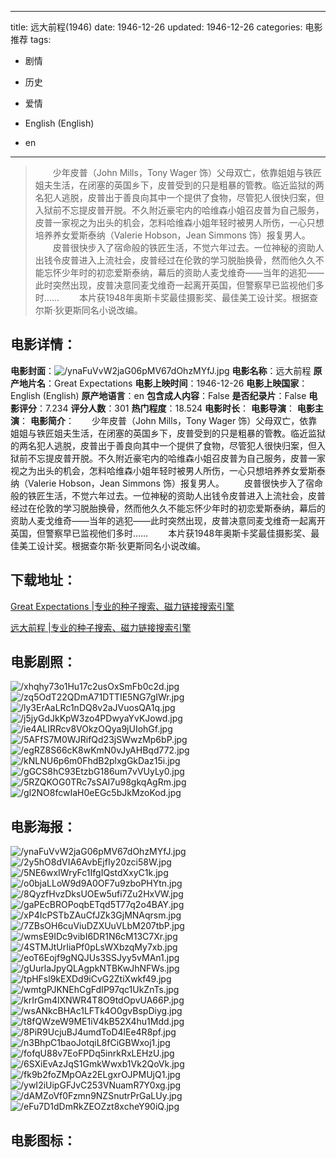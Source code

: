 
---
title: 远大前程(1946)
date: 1946-12-26
updated: 1946-12-26
categories: 电影推荐
tags:
- 剧情
- 历史
- 爱情

- English (English)
- en
---


> 　　少年皮普（John Mills，Tony Wager 饰）父母双亡，依靠姐姐与铁匠姐夫生活，在闭塞的英国乡下，皮普受到的只是粗暴的管教。临近监狱的两名犯人逃脱，皮普出于善良向其中一个提供了食物，尽管犯人很快归案，但入狱前不忘提皮普开脱。不久附近豪宅内的哈维森小姐召皮普为自己服务，皮普一家视之为出头的机会，怎料哈维森小姐年轻时被男人所伤，一心只想培养养女爱斯泰纳（Valerie Hobson，Jean Simmons 饰）报复男人。 　　皮普很快步入了宿命般的铁匠生活，不觉六年过去。一位神秘的资助人出钱令皮普进入上流社会，皮普经过在伦敦的学习脱胎换骨，然而他久久不能忘怀少年时的初恋爱斯泰纳，幕后的资助人麦戈维奇——当年的逃犯——此时突然出现，皮普决意同麦戈维奇一起离开英国，但警察早已监视他们多时…… 　　本片获1948年奥斯卡奖最佳摄影奖、最佳美工设计奖。根据查尔斯·狄更斯同名小说改编。

## **电影详情**：

**电影封面**：<img src="https://image.tmdb.org/t/p/w200/ynaFuVvW2jaG06pMV67dOhzMYfJ.jpg" alt="/ynaFuVvW2jaG06pMV67dOhzMYfJ.jpg" title="/ynaFuVvW2jaG06pMV67dOhzMYfJ.jpg">
**电影名称**：远大前程
**原产地片名**：Great Expectations
**电影上映时间**：1946-12-26
**电影上映国家**：English (English)
**原产地语言**：en
**包含成人内容**：False
**是否纪录片**：False
**电影评分**：7.234
**评分人数**：301
**热门程度**：18.524
**电影时长**：
**电影导演**：
**电影主演**：
**电影简介**：　　少年皮普（John Mills，Tony Wager 饰）父母双亡，依靠姐姐与铁匠姐夫生活，在闭塞的英国乡下，皮普受到的只是粗暴的管教。临近监狱的两名犯人逃脱，皮普出于善良向其中一个提供了食物，尽管犯人很快归案，但入狱前不忘提皮普开脱。不久附近豪宅内的哈维森小姐召皮普为自己服务，皮普一家视之为出头的机会，怎料哈维森小姐年轻时被男人所伤，一心只想培养养女爱斯泰纳（Valerie Hobson，Jean Simmons 饰）报复男人。 　　皮普很快步入了宿命般的铁匠生活，不觉六年过去。一位神秘的资助人出钱令皮普进入上流社会，皮普经过在伦敦的学习脱胎换骨，然而他久久不能忘怀少年时的初恋爱斯泰纳，幕后的资助人麦戈维奇——当年的逃犯——此时突然出现，皮普决意同麦戈维奇一起离开英国，但警察早已监视他们多时…… 　　本片获1948年奥斯卡奖最佳摄影奖、最佳美工设计奖。根据查尔斯·狄更斯同名小说改编。

## **下载地址**：
[Great Expectations |专业的种子搜索、磁力链接搜索引擎](https://movie.amd794.com:2083/?search=Great%20Expectations&ordering=&mode=match_phrase&page_size=10&page=1)

[远大前程 |专业的种子搜索、磁力链接搜索引擎](https://movie.amd794.com:2083/?search=%E8%BF%9C%E5%A4%A7%E5%89%8D%E7%A8%8B&ordering=&mode=match_phrase&page_size=10&page=1)
 

## **电影剧照**：
<img src="https://image.tmdb.org/t/p/original/xhqhy73o1Hu17c2usOxSmFb0c2d.jpg" alt="/xhqhy73o1Hu17c2usOxSmFb0c2d.jpg" title="/xhqhy73o1Hu17c2usOxSmFb0c2d.jpg"><img src="https://image.tmdb.org/t/p/original/zq5OdT22QDmA71DTTIE5NG7gIWr.jpg" alt="/zq5OdT22QDmA71DTTIE5NG7gIWr.jpg" title="/zq5OdT22QDmA71DTTIE5NG7gIWr.jpg"><img src="https://image.tmdb.org/t/p/original/ly3ErAaLRc1nDQ8v2aJVuosQA1q.jpg" alt="/ly3ErAaLRc1nDQ8v2aJVuosQA1q.jpg" title="/ly3ErAaLRc1nDQ8v2aJVuosQA1q.jpg"><img src="https://image.tmdb.org/t/p/original/j5jyGdJkKpW3zo4PDwyaYvKJowd.jpg" alt="/j5jyGdJkKpW3zo4PDwyaYvKJowd.jpg" title="/j5jyGdJkKpW3zo4PDwyaYvKJowd.jpg"><img src="https://image.tmdb.org/t/p/original/ie4ALIRRcv8VOkzOQya9jUIohGf.jpg" alt="/ie4ALIRRcv8VOkzOQya9jUIohGf.jpg" title="/ie4ALIRRcv8VOkzOQya9jUIohGf.jpg"><img src="https://image.tmdb.org/t/p/original/5AFfS7M0WJRifQd23jSWwzMp6bP.jpg" alt="/5AFfS7M0WJRifQd23jSWwzMp6bP.jpg" title="/5AFfS7M0WJRifQd23jSWwzMp6bP.jpg"><img src="https://image.tmdb.org/t/p/original/egRZ8S66cK8wKmN0vJyAHBqd772.jpg" alt="/egRZ8S66cK8wKmN0vJyAHBqd772.jpg" title="/egRZ8S66cK8wKmN0vJyAHBqd772.jpg"><img src="https://image.tmdb.org/t/p/original/kNLNU6p6m0FhdB2plxgGkDaz15i.jpg" alt="/kNLNU6p6m0FhdB2plxgGkDaz15i.jpg" title="/kNLNU6p6m0FhdB2plxgGkDaz15i.jpg"><img src="https://image.tmdb.org/t/p/original/gGCS8hC93EtzbG186um7vVUyLy0.jpg" alt="/gGCS8hC93EtzbG186um7vVUyLy0.jpg" title="/gGCS8hC93EtzbG186um7vVUyLy0.jpg"><img src="https://image.tmdb.org/t/p/original/5RZQKOG0TRc7sSAI7u98gkqAgRm.jpg" alt="/5RZQKOG0TRc7sSAI7u98gkqAgRm.jpg" title="/5RZQKOG0TRc7sSAI7u98gkqAgRm.jpg"><img src="https://image.tmdb.org/t/p/original/gl2NO8fcwIaH0eEGc5bJkMzoKod.jpg" alt="/gl2NO8fcwIaH0eEGc5bJkMzoKod.jpg" title="/gl2NO8fcwIaH0eEGc5bJkMzoKod.jpg">

## **电影海报**：
<img src="https://image.tmdb.org/t/p/original/ynaFuVvW2jaG06pMV67dOhzMYfJ.jpg" alt="/ynaFuVvW2jaG06pMV67dOhzMYfJ.jpg" title="/ynaFuVvW2jaG06pMV67dOhzMYfJ.jpg"><img src="https://image.tmdb.org/t/p/original/2y5hO8dVIA6AvbEjfIy20zci58W.jpg" alt="/2y5hO8dVIA6AvbEjfIy20zci58W.jpg" title="/2y5hO8dVIA6AvbEjfIy20zci58W.jpg"><img src="https://image.tmdb.org/t/p/original/5NE6wxIWryFc1IfgIQstdXxyC1k.jpg" alt="/5NE6wxIWryFc1IfgIQstdXxyC1k.jpg" title="/5NE6wxIWryFc1IfgIQstdXxyC1k.jpg"><img src="https://image.tmdb.org/t/p/original/o0bjaLLoW9d9A0OF7u9zboPHYtn.jpg" alt="/o0bjaLLoW9d9A0OF7u9zboPHYtn.jpg" title="/o0bjaLLoW9d9A0OF7u9zboPHYtn.jpg"><img src="https://image.tmdb.org/t/p/original/8QyzfHvzDksUOEw5ufi7Zu2HxVW.jpg" alt="/8QyzfHvzDksUOEw5ufi7Zu2HxVW.jpg" title="/8QyzfHvzDksUOEw5ufi7Zu2HxVW.jpg"><img src="https://image.tmdb.org/t/p/original/gaPEcBROPoqbETqd5T77q2o4BAY.jpg" alt="/gaPEcBROPoqbETqd5T77q2o4BAY.jpg" title="/gaPEcBROPoqbETqd5T77q2o4BAY.jpg"><img src="https://image.tmdb.org/t/p/original/xP4IcPSTbZAuCfJZk3GjMNAqrsm.jpg" alt="/xP4IcPSTbZAuCfJZk3GjMNAqrsm.jpg" title="/xP4IcPSTbZAuCfJZk3GjMNAqrsm.jpg"><img src="https://image.tmdb.org/t/p/original/7ZBsOH6cuViuDZXUuVLbM207tbP.jpg" alt="/7ZBsOH6cuViuDZXUuVLbM207tbP.jpg" title="/7ZBsOH6cuViuDZXUuVLbM207tbP.jpg"><img src="https://image.tmdb.org/t/p/original/wmsE9IDc9vibI6DR1N6cM13C7Xr.jpg" alt="/wmsE9IDc9vibI6DR1N6cM13C7Xr.jpg" title="/wmsE9IDc9vibI6DR1N6cM13C7Xr.jpg"><img src="https://image.tmdb.org/t/p/original/4STMJtUrIiaPf0pLsWXbzqMy7xb.jpg" alt="/4STMJtUrIiaPf0pLsWXbzqMy7xb.jpg" title="/4STMJtUrIiaPf0pLsWXbzqMy7xb.jpg"><img src="https://image.tmdb.org/t/p/original/eoT6Eojf9gNQJUs3SSJyy5vMAn1.jpg" alt="/eoT6Eojf9gNQJUs3SSJyy5vMAn1.jpg" title="/eoT6Eojf9gNQJUs3SSJyy5vMAn1.jpg"><img src="https://image.tmdb.org/t/p/original/gUurlaJpyQLAgpkNTBKwJhNFWs.jpg" alt="/gUurlaJpyQLAgpkNTBKwJhNFWs.jpg" title="/gUurlaJpyQLAgpkNTBKwJhNFWs.jpg"><img src="https://image.tmdb.org/t/p/original/tpHFsl9kEXDd9iCvG2ZtiXwkf49.jpg" alt="/tpHFsl9kEXDd9iCvG2ZtiXwkf49.jpg" title="/tpHFsl9kEXDd9iCvG2ZtiXwkf49.jpg"><img src="https://image.tmdb.org/t/p/original/wmtgPJKNEhCgFdIP97qc1UkZnTs.jpg" alt="/wmtgPJKNEhCgFdIP97qc1UkZnTs.jpg" title="/wmtgPJKNEhCgFdIP97qc1UkZnTs.jpg"><img src="https://image.tmdb.org/t/p/original/krIrGm4lXNWR4T8O9tdOpvUA66P.jpg" alt="/krIrGm4lXNWR4T8O9tdOpvUA66P.jpg" title="/krIrGm4lXNWR4T8O9tdOpvUA66P.jpg"><img src="https://image.tmdb.org/t/p/original/wsANkcBHAc1LFTk4O0gvBspDiyg.jpg" alt="/wsANkcBHAc1LFTk4O0gvBspDiyg.jpg" title="/wsANkcBHAc1LFTk4O0gvBspDiyg.jpg"><img src="https://image.tmdb.org/t/p/original/t8fQWzeW9ME1iV4kB52X4hu1Mdd.jpg" alt="/t8fQWzeW9ME1iV4kB52X4hu1Mdd.jpg" title="/t8fQWzeW9ME1iV4kB52X4hu1Mdd.jpg"><img src="https://image.tmdb.org/t/p/original/8PiR9UcjuBJ4umdToD4lEe4R8pf.jpg" alt="/8PiR9UcjuBJ4umdToD4lEe4R8pf.jpg" title="/8PiR9UcjuBJ4umdToD4lEe4R8pf.jpg"><img src="https://image.tmdb.org/t/p/original/n3BhpC1baoJotqiL8fCiGBWxoj1.jpg" alt="/n3BhpC1baoJotqiL8fCiGBWxoj1.jpg" title="/n3BhpC1baoJotqiL8fCiGBWxoj1.jpg"><img src="https://image.tmdb.org/t/p/original/fofqU88v7EoFPDq5inrkRxLEHzU.jpg" alt="/fofqU88v7EoFPDq5inrkRxLEHzU.jpg" title="/fofqU88v7EoFPDq5inrkRxLEHzU.jpg"><img src="https://image.tmdb.org/t/p/original/6SXiEvAzJqS1GmkWwxb1Vk2QoVk.jpg" alt="/6SXiEvAzJqS1GmkWwxb1Vk2QoVk.jpg" title="/6SXiEvAzJqS1GmkWwxb1Vk2QoVk.jpg"><img src="https://image.tmdb.org/t/p/original/fk9b2foZMpOAz2ELgxrOJPMUjQ1.jpg" alt="/fk9b2foZMpOAz2ELgxrOJPMUjQ1.jpg" title="/fk9b2foZMpOAz2ELgxrOJPMUjQ1.jpg"><img src="https://image.tmdb.org/t/p/original/ywI2iUipGFJvC253VNuamR7Y0xg.jpg" alt="/ywI2iUipGFJvC253VNuamR7Y0xg.jpg" title="/ywI2iUipGFJvC253VNuamR7Y0xg.jpg"><img src="https://image.tmdb.org/t/p/original/dAMZoVf0Fzmn9NZSnutrPrGaLUy.jpg" alt="/dAMZoVf0Fzmn9NZSnutrPrGaLUy.jpg" title="/dAMZoVf0Fzmn9NZSnutrPrGaLUy.jpg"><img src="https://image.tmdb.org/t/p/original/eFu7D1dDmRkZEOZzt8xcheY90iQ.jpg" alt="/eFu7D1dDmRkZEOZzt8xcheY90iQ.jpg" title="/eFu7D1dDmRkZEOZzt8xcheY90iQ.jpg">

## **电影图标**：

